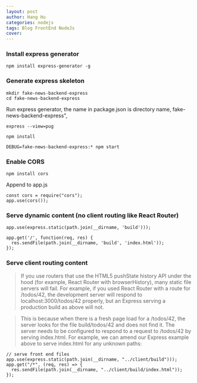 ```yaml
---
layout: post
author: Hang Hu
categories: nodejs
tags: Blog FrontEnd NodeJs 
cover: 
---
```

### Install express generator


```
npm install express-generator -g
```


### Generate express skeleton


```
mkdir fake-news-backend-express
cd fake-news-backend-express
```


Run express generator, the name in package.json is directory name, fake-news-backend-express",



```
express --view=pug
```


```
npm install
```


```
DEBUG=fake-news-backend-express:* npm start
```


### Enable CORS


```
npm install cors
```


Append to app.js


```
const cors = require("cors");
app.use(cors());
```


### Serve dynamic content (no client routing like React Router)


```
app.use(express.static(path.join(__dirname, 'build')));

app.get('/', function(req, res) {
  res.sendFile(path.join(__dirname, 'build', 'index.html'));
});
```


### Serve client routing content


> If you use routers that use the HTML5 pushState history API under the hood (for example, React Router with browserHistory), many static file servers will fail. For example, if you used React Router with a route for /todos/42, the development server will respond to localhost:3000/todos/42 properly, but an Express serving a production build as above will not.

> This is because when there is a fresh page load for a /todos/42, the server looks for the file build/todos/42 and does not find it. The server needs to be configured to respond to a request to /todos/42 by serving index.html. For example, we can amend our Express example above to serve index.html for any unknown paths:



```
// serve front end files
app.use(express.static(path.join(__dirname, "../client/build")));
app.get("/*", (req, res) => {
  res.sendFile(path.join(__dirname, "../client/build/index.html"));
});
```

